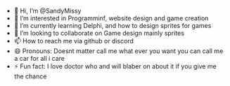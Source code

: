 - 👋 Hi, I’m @SandyMissy
- 👀 I’m interested in Programminf, website design and game creation
- 🌱 I’m currently learning Delphi, and how to design sprites for games
- 💞️ I’m looking to collaborate on Game design mainly sprites
- 📫 How to reach me via github or discord
- 😄 Pronouns: Doesnt matter call me what ever you want you can call me a car for all i care
- ⚡ Fun fact: I love doctor who and will blaber on about it if you give me the chance

<!---
SandyMissy/SandyMissy is a ✨ special ✨ repository because its `README.md` (this file) appears on your GitHub profile.
You can click the Preview link to take a look at your changes.
--->
